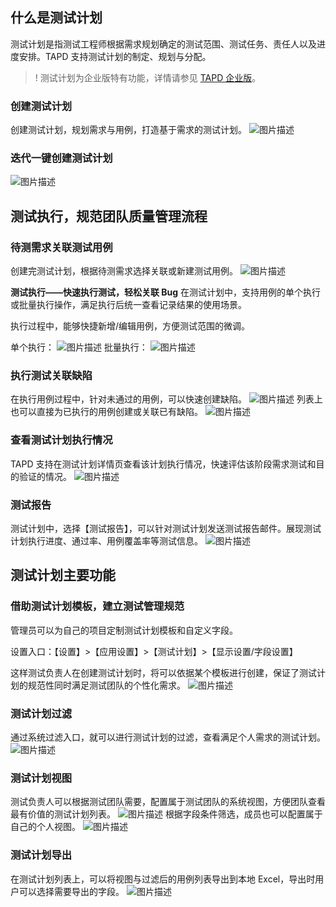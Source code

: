 ## 什么是测试计划

测试计划是指测试工程师根据需求规划确定的测试范围、测试任务、责任人以及进度安排。TAPD 支持测试计划的制定、规划与分配。

>! 测试计划为企业版特有功能，详情请参见 [TAPD 企业版](https://cloud.tencent.com/document/product/624/44285)。 

### 创建测试计划

创建测试计划，规划需求与用例，打造基于需求的测试计划。
![图片描述](https://main.qcloudimg.com/raw/4d38105165d5ef40b6f6b3676e0c6156.png)

### 迭代一键创建测试计划

![图片描述](https://main.qcloudimg.com/raw/cb3ad65ab34e39ae258abfaf7c3dd81e.png)

 

## 测试执行，规范团队质量管理流程

### 待测需求关联测试用例

创建完测试计划，根据待测需求选择关联或新建测试用例。
![图片描述](https://main.qcloudimg.com/raw/7a6689f9ffd3e329f4bdb27482b2b558.png)

**测试执行——快速执行测试，轻松关联 Bug**
在测试计划中，支持用例的单个执行或批量执行操作，满足执行后统一查看记录结果的使用场景。

执行过程中，能够快捷新增/编辑用例，方便测试范围的微调。

单个执行：
![图片描述](https://main.qcloudimg.com/raw/79562b1663aeb3d823f778faefc9aab0.png)
批量执行：
![图片描述](https://main.qcloudimg.com/raw/f85e748a5e5b4e4a9aaa3e57bf1ad36c.png)

### 执行测试关联缺陷

在执行用例过程中，针对未通过的用例，可以快速创建缺陷。
![图片描述](https://main.qcloudimg.com/raw/b7c7695cf2ecd20e0464e2406d134ee8.png)
列表上也可以直接为已执行的用例创建或关联已有缺陷。
![图片描述](https://main.qcloudimg.com/raw/101c75fcd561701a3bb6ab7a99c08a80.png)

### 查看测试计划执行情况

TAPD 支持在测试计划详情页查看该计划执行情况，快速评估该阶段需求测试和目的验证的情况。
![图片描述](https://main.qcloudimg.com/raw/637c796754cf389930f3d223befe1850.png)

### 测试报告

测试计划中，选择【测试报告】，可以针对测试计划发送测试报告邮件。展现测试计划执行进度、通过率、用例覆盖率等测试信息。
![图片描述](https://main.qcloudimg.com/raw/e61d026fcd5d9e668a220e86b86e52f7.png)

 

## 测试计划主要功能

### 借助测试计划模板，建立测试管理规范

管理员可以为自己的项目定制测试计划模板和自定义字段。

设置入口：【设置】>【应用设置】>【测试计划】>【显示设置/字段设置】

这样测试负责人在创建测试计划时，将可以依据某个模板进行创建，保证了测试计划的规范性同时满足测试团队的个性化需求。
![图片描述](https://main.qcloudimg.com/raw/dce06dd3f0315afe9eafd283a508532b.png)

### 测试计划过滤

通过系统过滤入口，就可以进行测试计划的过滤，查看满足个人需求的测试计划。
![图片描述](https://main.qcloudimg.com/raw/1831724a79266539c99edc64f627b11b.png)

### 测试计划视图

测试负责人可以根据测试团队需要，配置属于测试团队的系统视图，方便团队查看最有价值的测试计划列表。
![图片描述](https://main.qcloudimg.com/raw/588378b9dc978a2430377e54bb213210.png)
根据字段条件筛选，成员也可以配置属于自己的个人视图。
![图片描述](https://main.qcloudimg.com/raw/0376d314a0a33d94f9a46a4ec7c22e1b.png)

### 测试计划导出

在测试计划列表上，可以将视图与过滤后的用例列表导出到本地 Excel，导出时用户可以选择需要导出的字段。
![图片描述](https://main.qcloudimg.com/raw/d55bbe83e44bf6af463876299f2017df.png)
